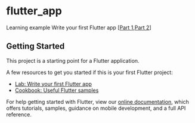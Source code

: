 # flutter_app

Learning example Write your first Flutter app [[Part 1](https://flutter.dev/docs/get-started/codelab),[Part 2](https://codelabs.developers.google.com/codelabs/first-flutter-app-pt2/)]

## Getting Started

This project is a starting point for a Flutter application.

A few resources to get you started if this is your first Flutter project:

- [Lab: Write your first Flutter app](https://flutter.dev/docs/get-started/codelab)
- [Cookbook: Useful Flutter samples](https://flutter.dev/docs/cookbook)

For help getting started with Flutter, view our
[online documentation](https://flutter.dev/docs), which offers tutorials,
samples, guidance on mobile development, and a full API reference.
